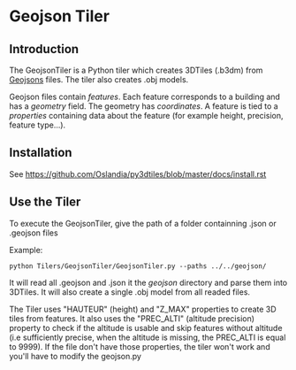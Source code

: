 # Geojson Tiler

## Introduction
The GeojsonTiler is a Python tiler which creates 3DTiles (.b3dm) from [Geojsons](https://en.wikipedia.org/wiki/GeoJSON) files.
The tiler also creates .obj models.

Geojson files contain _features_. Each feature corresponds to a building and has a _geometry_ field. The geometry has _coordinates_. A feature is tied to a _properties_ containing data about the feature (for example height, precision, feature type...).

## Installation
See https://github.com/Oslandia/py3dtiles/blob/master/docs/install.rst

## Use the Tiler
To execute the GeojsonTiler, give the path of a folder containning .json or .geojson files

Example:
```
python Tilers/GeojsonTiler/GeojsonTiler.py --paths ../../geojson/
```
It will read all .geojson and .json it the _geojson_ directory and parse them into 3DTiles. It will also create a single .obj model from all readed files.


The Tiler uses "HAUTEUR" (height) and "Z_MAX" properties to create 3D tiles from features. It also uses the "PREC_ALTI" (altitude precision) property to check if the altitude is usable and skip features without altitude (i.e sufficiently precise, when the altitude is missing, the PREC_ALTI is equal to 9999).
If the file don't have those properties, the tiler won't work and you'll have to modify the geojson.py

